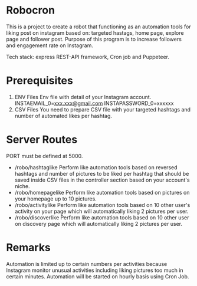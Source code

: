 # Robocron
This is a project to create a robot that functioning as an automation tools for liking post on instagram based on: targeted hastags, home page, explore page and follower post. Purpose of this program is to increase followers and engagement rate on Instagram.

Tech stack: express REST-API framework, Cron job and Puppeteer.

# Prerequisites
1. ENV Files
Env file with detail of your Instagram account.
INSTAEMAIL_0=xxx.xxx@gmail.com
INSTAPASSWORD_0=xxxxxx
2. CSV Files
You need to prepare CSV file with your targeted hashtags and number of automated likes per hashtag.

# Server Routes
PORT must be defined at 5000.
* /robo/hashtaglike
Perform like automation tools based on reversed hashtags and number of pictures to be liked per hashtag that should be saved inside CSV files in the controller section based on your account's niche.
* /robo/homepagelike
Perform like automation tools based on pictures on your homepage up to 10 pictures.
* /robo/activitylike
Perform like automation tools based on 10 other user's activity on your page which will automatically liking 2 pictures per user.
* /robo/discoverlike
Perform like automation tools based on 10 other user on discovery page which will automatically liking 2 pictures per user.

# Remarks
Automation is limited up to certain numbers per activities because Instagram monitor unusual activities including liking pictures too much in certain minutes. Automation will be started on hourly basis using Cron Job.
